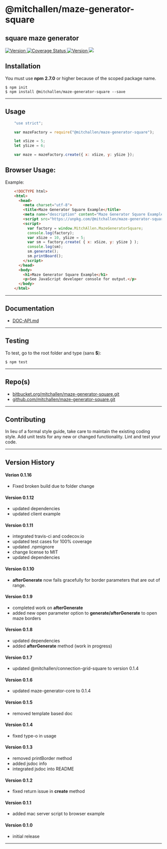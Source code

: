 @mitchallen/maze-generator-square
==
square maze generator
--

<p align="left">

  <a href="https://travis-ci.org/mitchallen/maze-generator-square">
    <img src="https://img.shields.io/travis/mitchallen/maze-generator-square.svg?style=flat-square" alt="Version">
  </a>
  
  <a href="https://codecov.io/gh/mitchallen/maze-generator-square">
    <img src="https://codecov.io/gh/mitchallen/maze-generator-square/branch/master/graph/badge.svg" alt="Coverage Status">
  </a>
  
  <a href="https://npmjs.org/package/@mitchallen/maze-generator-square">
    <img src="http://img.shields.io/npm/v/@mitchallen/maze-generator-square.svg?style=flat-square" alt="Version">
  </a>
  
  <a href="https://npmjs.org/package/@mitchallen/maze-generator-square">
    <img src="https://img.shields.io/github/license/mitchallen/maze-generator-square.svg">
  </a>
  
</p>

## Installation

You must use __npm__ __2.7.0__ or higher because of the scoped package name.

    $ npm init
    $ npm install @mitchallen/maze-generator-square --save
  
* * *

## Usage

```js
    "use strict";

    var mazeFactory = require("@mitchallen/maze-generator-square");

    let xSize = 5;
    let ySize = 6;

    var maze = mazeFactory.create({ x: xSize, y: ySize });
```
    
## Browser Usage:

Example:

```html
    <!DOCTYPE html>
    <html>
      <head>
        <meta charset="utf-8">
        <title>Maze Generator Square Example</title>
        <meta name="description" content="Maze Generator Square Example">
        <script src="https://unpkg.com/@mitchallen/maze-generator-square@0.1.18/dist/maze-generator-square.min.js"></script>
        <script>
          var factory = window.MitchAllen.MazeGeneratorSquare;
          console.log(factory);
          var xSize = 10, ySize = 5;
          var sm = factory.create( { x: xSize, y: ySize } );
          console.log(sm);
          sm.generate();
          sm.printBoard(); 
        </script>
      </head>
      <body>
        <h1>Maze Generator Square Example</h1>
        <p>See JavaScript developer console for output.</p>
      </body>
    </html>
```
    
* * *

## Documentation

* [DOC-API.md](./DOC-API.md)

* * *

## Testing

To test, go to the root folder and type (sans __$__):

    $ npm test
   
* * *
 
## Repo(s)

* [bitbucket.org/mitchallen/maze-generator-square.git](https://bitbucket.org/mitchallen/maze-generator-square.git)
* [github.com/mitchallen/maze-generator-square.git](https://github.com/mitchallen/maze-generator-square.git)

* * *

## Contributing

In lieu of a formal style guide, take care to maintain the existing coding style.
Add unit tests for any new or changed functionality. Lint and test your code.

* * *

## Version History

#### Verion 0.1.16

* Fixed broken build due to folder change

#### Version 0.1.12

* updated dependencies
* updated client example

#### Version 0.1.11

* integrated travis-ci and codecov.io
* updated test cases for 100% coverage
* updated .npmignore 
* change license to MIT
* updated dependencies

#### Version 0.1.10

* __afterGenerate__ now fails gracefully for border parameters that are out of range.

#### Version 0.1.9

* completed work on __afterGenerate__
* added new open parameter option to __generate/afterGenerate__ to open maze borders

#### Version 0.1.8

* updated dependencies
* added __afterGenerate__ method (work in progress)

#### Version 0.1.7

* updated @mitchallen/connection-grid-square to version 0.1.4

#### Version 0.1.6

* updated maze-generator-core to 0.1.4

#### Version 0.1.5

* removed template based doc

#### Version 0.1.4

* fixed type-o in usage

#### Version 0.1.3

* removed printBorder method
* added jsdoc info
* integrated jsdoc into README

#### Version 0.1.2

* fixed return issue in __create__ method

#### Version 0.1.1

* added mac server script to browser example

#### Version 0.1.0

* initial release

* * *


